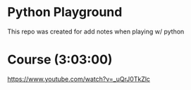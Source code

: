 # Python Playground
This repo was created for add notes when playing w/ python

# Course (3:03:00)
https://www.youtube.com/watch?v=_uQrJ0TkZlc
